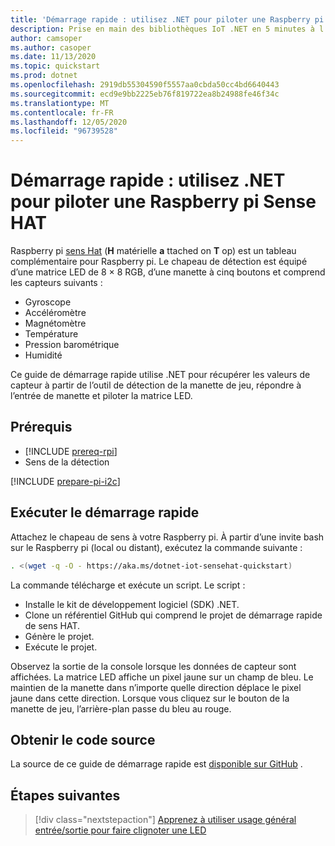 ```yaml
---
title: 'Démarrage rapide : utilisez .NET pour piloter une Raspberry pi Sense HAT'
description: Prise en main des bibliothèques IoT .NET en 5 minutes à l’aide d’un chapeau de sens, un tableau complémentaire pour Raspberry pi.
author: camsoper
ms.author: casoper
ms.date: 11/13/2020
ms.topic: quickstart
ms.prod: dotnet
ms.openlocfilehash: 2919db55304590f5557aa0cbda50cc4bd6640443
ms.sourcegitcommit: ecd9e9bb2225eb76f819722ea8b24988fe46f34c
ms.translationtype: MT
ms.contentlocale: fr-FR
ms.lasthandoff: 12/05/2020
ms.locfileid: "96739528"
---
```

# <a name="quickstart---use-net-to-drive-a-raspberry-pi-sense-hat"></a>Démarrage rapide : utilisez .NET pour piloter une Raspberry pi Sense HAT

Raspberry pi [sens Hat](https://www.raspberrypi.org/products/sense-hat/) <span class="docon docon-navigate-external x-hidden-focus"></span> (**H** matérielle **a** ttached on **T** op) est un tableau complémentaire pour Raspberry pi. Le chapeau de détection est équipé d’une matrice LED de 8 × 8 RGB, d’une manette à cinq boutons et comprend les capteurs suivants :

- Gyroscope
- Accéléromètre
- Magnétomètre
- Température
- Pression barométrique
- Humidité

Ce guide de démarrage rapide utilise .NET pour récupérer les valeurs de capteur à partir de l’outil de détection de la manette de jeu, répondre à l’entrée de manette et piloter la matrice LED.

## <a name="prerequisites"></a>Prérequis

- [!INCLUDE [prereq-rpi](../includes/prereq-rpi.md)]
- Sens de la détection

[!INCLUDE [prepare-pi-i2c](../includes/prepare-pi-i2c.md)]

## <a name="run-the-quickstart"></a>Exécuter le démarrage rapide

Attachez le chapeau de sens à votre Raspberry pi. À partir d’une invite bash sur le Raspberry pi (local ou distant), exécutez la commande suivante :

```bash
. <(wget -q -O - https://aka.ms/dotnet-iot-sensehat-quickstart)
```

La commande télécharge et exécute un script. Le script :

- Installe le kit de développement logiciel (SDK) .NET.
- Clone un référentiel GitHub qui comprend le projet de démarrage rapide de sens HAT.
- Génère le projet.
- Exécute le projet.

Observez la sortie de la console lorsque les données de capteur sont affichées. La matrice LED affiche un pixel jaune sur un champ de bleu. Le maintien de la manette dans n’importe quelle direction déplace le pixel jaune dans cette direction. Lorsque vous cliquez sur le bouton de la manette de jeu, l’arrière-plan passe du bleu au rouge.

## <a name="get-the-source-code"></a>Obtenir le code source

La source de ce guide de démarrage rapide est [disponible sur GitHub](https://github.com/MicrosoftDocs/dotnet-iot-assets/tree/master/quickstarts/SenseHat.Quickstart) <span class="docon docon-navigate-external x-hidden-focus"></span> .

## <a name="next-steps"></a>Étapes suivantes

> [!div class="nextstepaction"]
> [Apprenez à utiliser usage général entrée/sortie pour faire clignoter une LED](../tutorials/blink-led.md)
